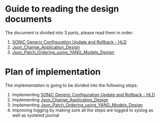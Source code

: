 # Guide to reading the design documents
The document is divided into 3 parts, please read them in order:
1. [SONiC Generic Configuration Update and Rollback - HLD](SONiC_Generic_Config_Update_and_Rollback_Design.md)
2. [Json_Change_Application_Design](Json_Change_Application_Design.md) 
3. [Json_Patch_Ordering_using_YANG_Models_Design](Json_Patch_Ordering_using_YANG_Models_Design.md) 

# Plan of implementation
The implementation is going to be divided into the following steps:
1. Implementing [SONiC Generic Configuration Update and Rollback - HLD](SONiC_Generic_Config_Update_and_Rollback_Design.md)
2. Implementing [Json_Change_Application_Design](Json_Change_Application_Design.md)
3. Implementing [Json_Patch_Ordering_using_YANG_Models_Design](Json_Patch_Ordering_using_YANG_Models_Design.md)
4. Improving logging by making sure all the steps are logged to syslog as well as systemd journal
